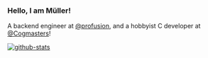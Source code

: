 [my-link]: https://github.com/lcsmuller
[github-stats]: https://github-readme-stats-git-masterorgs-github-readme-stats-team.vercel.app/api?username=lcsmuller&include_orgs=true&count_private=true&include_all_commits=true&show_icons=true&theme=transparent
<!---
[top-langs]: https://github-readme-stats-git-masterorgs-github-readme-stats-team.vercel.app/api/top-langs/?username=lcsmuller&include_orgs=true&show_icons=true&layout=compact&theme=transparent
[wakatime-stats]: https://github-readme-stats.vercel.app/api/wakatime?username=lcsmuller&show_icons=true&theme=transparent
-->

### Hello, I am Müller!

A backend engineer at [@profusion](https://github.com/profusion), and a hobbyist C developer at [@Cogmasters](https://github.com/Cogmasters)!

[ ![github-stats][] ][my-link]
